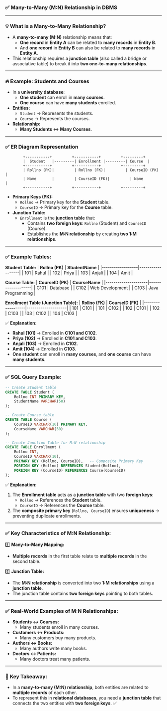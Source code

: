### ✅ **Many-to-Many (M:N) Relationship in DBMS**

---

### 💡 **What is a Many-to-Many Relationship?**
- A **many-to-many (M:N)** relationship means that:  
    - **One record** in **Entity A** can be related to **many records** in **Entity B**.  
    - And **one record** in **Entity B** can also be related to **many records** in **Entity A**.  
- This relationship requires a **junction table** (also called a bridge or associative table) to break it into **two one-to-many relationships**.  

---

### 🔥 **Example: Students and Courses**
- In a **university database**:  
    - **One student** can enroll in **many courses**.  
    - **One course** can have **many students** enrolled.  
- **Entities:**  
    - `Student` → Represents the students.  
    - `Course` → Represents the courses.  
- **Relationship:**  
    - **Many Students ↔ Many Courses**.  

---

### ✅ **ER Diagram Representation**
```
        +-----------+         +-----------+         +---------+
        |  Student   |---------| Enrollment |---------| Course  |
        +-----------+         +-----------+         +---------+
        | Rollno (PK)|         | Rollno (FK)|         | CourseID (PK) |
        | Name       |         | CourseID (FK)|         | Name          |
        +-----------+         +-----------+         +---------+
```
- **Primary Keys (PK):**  
    - `Rollno` → Primary key for the **Student** table.  
    - `CourseID` → Primary key for the **Course** table.  
- **Junction Table:**  
    - `Enrollment` is the **junction table** that:  
        - Contains **two foreign keys**: `Rollno` (Student) and `CourseID` (Course).  
        - Establishes the **M:N relationship** by creating **two 1:M relationships**.

---

### ✅ **Example Tables:**

**Student Table:**
| **Rollno (PK)**  | **StudentName**  |
|------------------|------------------|
| 101              | Rahul            |
| 102              | Priya            |
| 103              | Anjali           |
| 104              | Amit             |

**Course Table:**
| **CourseID (PK)**  | **CourseName**    |
|---------------------|-------------------|
| C101                | Database          |
| C102                | Web Development   |
| C103                | Java Programming  |

**Enrollment Table (Junction Table):**
| **Rollno (FK)**  | **CourseID (FK)**  |
|------------------|--------------------|
| 101              | C101               |
| 101              | C102               |
| 102              | C101               |
| 102              | C103               |
| 103              | C102               |
| 104              | C103               |

✅ **Explanation:**
- **Rahul (101)** → Enrolled in **C101 and C102**.  
- **Priya (102)** → Enrolled in **C101 and C103**.  
- **Anjali (103)** → Enrolled in **C102**.  
- **Amit (104)** → Enrolled in **C103**.  
- **One student** can enroll in **many courses**, and **one course** can have **many students**.

---

### ✅ **SQL Query Example:**
```sql
-- Create Student table
CREATE TABLE Student (
    Rollno INT PRIMARY KEY,
    StudentName VARCHAR(50)
);

-- Create Course table
CREATE TABLE Course (
    CourseID VARCHAR(10) PRIMARY KEY,
    CourseName VARCHAR(50)
);

-- Create Junction Table for M:N relationship
CREATE TABLE Enrollment (
    Rollno INT,
    CourseID VARCHAR(10),
    PRIMARY KEY (Rollno, CourseID),   -- Composite Primary Key
    FOREIGN KEY (Rollno) REFERENCES Student(Rollno),
    FOREIGN KEY (CourseID) REFERENCES Course(CourseID)
);
```
✅ **Explanation:**
1. The **Enrollment table** acts as a **junction table** with two **foreign keys**:  
    - `Rollno` → References the **Student** table.  
    - `CourseID` → References the **Course** table.  
2. The **composite primary key** (`Rollno, CourseID`) ensures **uniqueness** → preventing duplicate enrollments.

---

### ✅ **Key Characteristics of M:N Relationship:**
1️⃣ **Many-to-Many Mapping:**  
- **Multiple records** in the first table relate to **multiple records** in the second table.  

2️⃣ **Junction Table:**  
- The **M:N relationship** is converted into two **1:M relationships** using a **junction table**.  
- The junction table contains **two foreign keys** pointing to both tables.

---

### ✅ **Real-World Examples of M:N Relationships:**
- **Students ↔ Courses:**  
    - Many students enroll in many courses.  
- **Customers ↔ Products:**  
    - Many customers buy many products.  
- **Authors ↔ Books:**  
    - Many authors write many books.  
- **Doctors ↔ Patients:**  
    - Many doctors treat many patients.  

---

### 🚀 **Key Takeaway:**  
- In a **many-to-many (M:N) relationship**, both entities are related to **multiple records** of each other.  
- To represent this in **relational databases**, you need a **junction table** that connects the two entities with **two foreign keys**. ✅